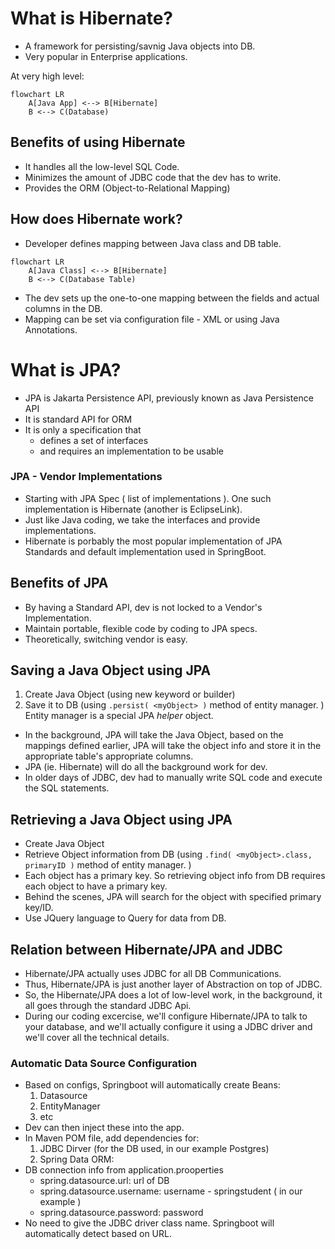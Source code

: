 # What is Hibernate? 
* A framework for persisting/savnig Java objects into DB.
* Very popular in Enterprise applications.

At very high level:
```mermaid
flowchart LR
    A[Java App] <--> B[Hibernate]
    B <--> C(Database)
```

## Benefits of using Hibernate
* It handles all the low-level SQL Code.
* Minimizes the amount of JDBC code that the dev has to write.
* Provides the ORM (Object-to-Relational Mapping)

## How does Hibernate work?
* Developer defines mapping between Java class and DB table.
```mermaid
flowchart LR
    A[Java Class] <--> B[Hibernate]
    B <--> C(Database Table)
```
* The dev sets up the one-to-one mapping between the fields and actual columns in the DB.
* Mapping can be set via configuration file - XML or using Java Annotations.

# What is JPA?
* JPA is Jakarta Persistence API, previously known as Java Persistence API
* It is standard API for ORM
* It is only a specification that 
  * defines a set of interfaces
  * and requires an implementation to be usable

### JPA - Vendor Implementations
* Starting with JPA Spec ( list of implementations ). One such implementation is Hibernate (another is EclipseLink).
* Just like Java coding, we take the interfaces and provide implementations. 
* Hibernate is porbably the most popular implementation of JPA Standards and default implementation used in SpringBoot.

## Benefits of JPA
* By having a Standard API, dev is not locked to a Vendor's Implementation.
* Maintain portable, flexible code by coding to JPA specs.
* Theoretically, switching vendor is easy.

## Saving a Java Object using JPA
1. Create Java Object (using new keyword or builder)
2. Save it to DB (using `.persist( <myObject> )` method of entity manager. )
Entity manager is a special JPA _helper_ object.
* In the background, JPA will take the Java Object, based on the mappings defined earlier, JPA will take the object info and store it in the appropriate table's appropriate columns.
* JPA (ie. Hibernate) will do all the background work for dev.
* In older days of JDBC, dev had to manually write SQL code and execute the SQL statements.

## Retrieving a Java Object using JPA
* Create Java Object
* Retrieve Object information from DB (using `.find( <myObject>.class, primaryID )` method of entity manager. )
* Each object has a primary key. So retrieving object info from DB requires each object to have a primary key.
* Behind the scenes, JPA will search for the object with specified primary key/ID.
* Use JQuery language to Query for data from DB. 


## Relation between Hibernate/JPA and JDBC
* Hibernate/JPA actually uses JDBC for all DB Communications.
* Thus, Hibernate/JPA is just another layer of Abstraction on top of JDBC.
* So, the Hibernate/JPA does a lot of low-level work, in the background, it all goes through the standard JDBC Api.
* During our coding excercise, we'll configure Hibernate/JPA to talk to your database, and we'll actually configure it using a JDBC driver and we'll cover all the technical details.


### Automatic Data Source Configuration
* Based on configs, Springboot will automatically create Beans:
  1. Datasource
  2. EntityManager
  3. etc
* Dev can then inject these into the app.
* In Maven POM file, add dependencies for:
  1. JDBC Dirver (for the DB used, in our example Postgres)
  2. Spring Data ORM: 
* DB connection info from application.prooperties
  * spring.datasource.url: url of DB
  * spring.datasource.username: username - springstudent ( in our example )
  * spring.datasource.password: password
* No need to give the JDBC driver class name. Springboot will automatically detect based on URL.

